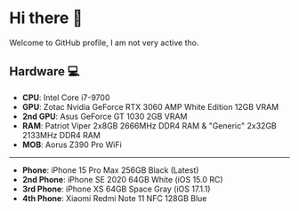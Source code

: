 # Hi there 👋

Welcome to GitHub profile, I am not very active tho.

## Hardware 💻

* **CPU**: Intel Core i7-9700
* **GPU**: Zotac Nvidia GeForce RTX 3060 AMP White Edition 12GB VRAM
* **2nd GPU**: Asus GeForce GT 1030 2GB VRAM
* **RAM**: Patriot Viper 2x8GB 2666MHz DDR4 RAM & "Generic" 2x32GB 2133MHz DDR4 RAM
* **MOB**: Aorus Z390 Pro WiFi

---
* **Phone**: iPhone 15 Pro Max 256GB Black (Latest)
* **2nd Phone**: iPhone SE 2020 64GB White (iOS 15.0 RC)
* **3rd Phone**: iPhone XS 64GB Space Gray (iOS 17.1.1)
* **4th Phone**: Xiaomi Redmi Note 11 NFC 128GB Blue
